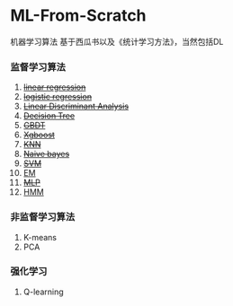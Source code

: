# ML-From-Scratch
机器学习算法 基于西瓜书以及《统计学习方法》，当然包括DL


### 监督学习算法

1. ~~[linear regression]()~~
2. ~~[logistic regression]()~~
3. ~~[Linear Discriminant Analysis]()~~
4. ~~[Decision Tree]()~~
5. ~~[GBDT]()~~
6. ~~[Xgboost]()~~
7. ~~[KNN]()~~
8. ~~[Naive bayes]()~~
9. ~~[SVM]()~~
10. [EM]()
11. ~~[MLP]()~~
12. [HMM]()

### 非监督学习算法

1. K-means
2. PCA


### 强化学习

1. Q-learning

